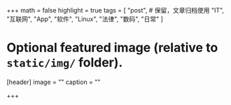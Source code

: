 +++
math = false
highlight = true
tags = [
    "post", # 保留，文章归档使用
    "IT",
    "互联网",
    "App",
    "软件",
    "Linux",
    "法律",
    "数码",
    "日常"
]

# Optional featured image (relative to `static/img/` folder).
[header]
image = ""
caption = ""

+++
